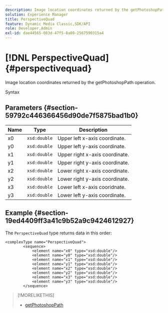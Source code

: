 ```yaml
---
description: Image location coordinates returned by the getPhotoshopPath operation.
solution: Experience Manager
title: PerspectiveQuad
feature: Dynamic Media Classic,SDK/API
role: Developer,Admin
exl-id: dae44565-083d-47f5-8a08-2567590315a4
---
```

# [!DNL PerspectiveQuad]{#perspectivequad}

Image location coordinates returned by the getPhotoshopPath operation.

 Syntax 

## Parameters {#section-59792c446366456d90de7f5875bad1b0}

|  Name  | Type  | Description  |
|---|---|---|
|  x0  | `xsd:double`  | Upper left x-axis coordinate.  |
|  y0  | `xsd:double`  | Upper left y-axis coordinate.  |
|  x1  | `xsd:double`  | Upper right x-axis coordinate.  |
|  y1  | `xsd:double`  | Upper right y-axis coordinate.  |
|  x2  | `xsd:double`  | Lower right x-axis coordinate.  |
|  y2  | `xsd:double`  | Lower right y-axis coordinate.  |
|  x3  | `xsd:double`  | Lower left x-axis cooridnate.  |
|  y3  | `xsd:double`  | Lower left y-axis coordinate.  |

## Example {#section-19ed4409ff3a41c9b52a9c9424612927}

The `PerspectiveQuad` type returns data in this order: 

```
<complexType name="PerspectiveQuad">
        <sequence>
            <element name="x0" type="xsd:double"/>
            <element name="y0" type="xsd:double"/>
            <element name="x1" type="xsd:double"/>
            <element name="y1" type="xsd:double"/>
            <element name="x2" type="xsd:double"/>
            <element name="y2" type="xsd:double"/>
            <element name="x3" type="xsd:double"/>
            <element name="y3" type="xsd:double"/>
        </sequence>
```

>[!MORELIKETHIS]
>
>* [getPhotoshopPath](../../operations/c-operations-intro/c-methods/r-get-photoshop-path.md#reference-545f902f84194951ac04e947fdc803b9)
